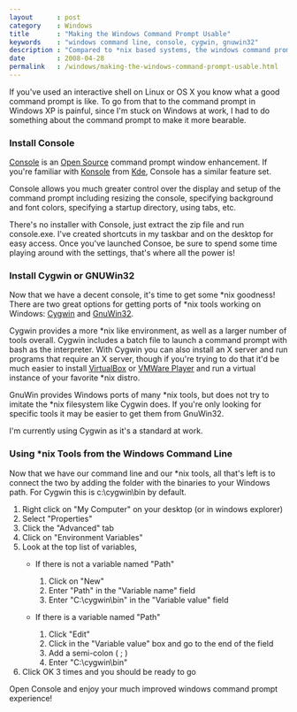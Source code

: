 ```yaml
---
layout      : post
category    : Windows
title       : "Making the Windows Command Prompt Usable"
keywords    : "windows command line, console, cygwin, gnuwin32"
description : "Compared to *nix based systems, the windows command prompt is a joke. If you're stuck on windows, here are some tips to make the command line experience a little less painful."
date        : 2008-04-28
permalink   : /windows/making-the-windows-command-prompt-usable.html
---
```

If you've used an interactive shell on Linux or OS X you know what a
good command prompt is like. To go from that to the command prompt in
Windows XP is painful, since I'm stuck on Windows at work, I had to do
something about the command prompt to make it more bearable.

### Install Console

[Console](http://sourceforge.net/projects/console "Console") is an [Open
Source](http://www.opensource.org/) command prompt window enhancement.
If you're familiar with [Konsole](http://konsole.kde.org/) from
[Kde](http://kde.org), Console has a similar feature set.

Console allows you much greater control over the display and setup of
the command prompt including resizing the console, specifying background
and font colors, specifying a startup directory, using tabs, etc.

There's no installer with Console, just extract the zip file and run
console.exe. I've created shortcuts in my taskbar and on the desktop for
easy access. Once you've launched Consoe, be sure to spend some time
playing around with the settings, that's where all the power is!

### Install Cygwin or GNUWin32

Now that we have a decent console, it's time to get some \*nix goodness!
There are two great options for getting ports of \*nix tools working on
Windows: [Cygwin](http://www.cygwin.com) and
[GnuWin32](http://gnuwin32.sourceforge.net/).

Cygwin provides a more \*nix like environment, as well as a larger
number of tools overall. Cygwin includes a batch file to launch a
command prompt with bash as the interpreter. With Cygwin you can also
install an X server and run programs that require an X server, though if
you're trying to do that it'd be much easier to install
[VirtualBox](http://www.virtualbox.org/) or [VMWare
Player](http://www.vmware.com/products/player/) and run a virtual
instance of your favorite \*nix distro.

GnuWin provides Windows ports of many \*nix tools, but does not try to
imitate the \*nix filesystem like Cygwin does. If you're only looking
for specific tools it may be easier to get them from GnuWin32.

I'm currently using Cygwin as it's a standard at work.

### Using \*nix Tools from the Windows Command Line

Now that we have our command line and our \*nix tools, all that's left
is to connect the two by adding the folder with the binaries to your
Windows path. For Cygwin this is c:\\cygwin\\bin by default.

1.  Right click on "My Computer" on your desktop (or in windows
    explorer)
2.  Select "Properties"
3.  Click the "Advanced" tab
4.  Click on "Environment Variables"
5.  Look at the top list of variables,
    -   If there is not a variable named "Path"
        1.  Click on "New"
        2.  Enter "Path" in the "Variable name" field
        3.  Enter "C:\\cygwin\\bin" in the "Variable value" field

    -   If there is a variable named "Path"
        1.  Click "Edit"
        2.  Click in the "Variable value" box and go to the end of the
            field
        3.  Add a semi-colon ( ; )
        4.  Enter "C:\\cygwin\\bin"
6.  Click OK 3 times and you should be ready to go

Open Console and enjoy your much improved windows command prompt experience!
